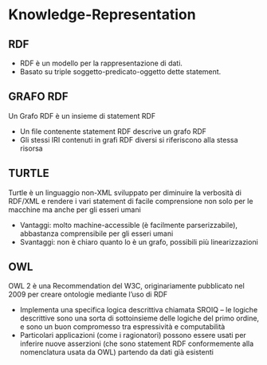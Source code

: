 # Knowledge-Representation

## RDF 
- RDF è un modello per la rappresentazione di dati.
- Basato su triple soggetto-predicato-oggetto dette statement. 

## GRAFO RDF 
Un Grafo RDF è un insieme di statement RDF
- Un file contenente statement RDF descrive un grafo RDF
- Gli stessi IRI contenuti in grafi RDF diversi si riferiscono alla stessa risorsa

## TURTLE
Turtle è un linguaggio non-XML sviluppato per diminuire la verbosità
di RDF/XML e rendere i vari statement di facile comprensione non
solo per le macchine ma anche per gli esseri umani
- Vantaggi: molto machine-accessible (è facilmente parserizzabile), abbastanza
comprensibile per gli esseri umani
- Svantaggi: non è chiaro quanto lo è un grafo, possibili più linearizzazioni

## OWL
OWL 2 è una Recommendation del W3C, originariamente pubblicato
nel 2009 per creare ontologie mediante l’uso di RDF
- Implementa una specifica logica descrittiva chiamata SROIQ – le logiche
descrittive sono una sorta di sottoinsieme delle logiche del primo
ordine, e sono un buon compromesso tra espressività e computabilità
- Particolari applicazioni (come i ragionatori) possono essere usati per
inferire nuove asserzioni (che sono statement RDF conformemente alla
nomenclatura usata da OWL) partendo da dati già esistenti